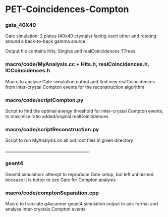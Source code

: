 # PET-Coincidences-Compton

### **gate_40X40**

Gate simulation: 2 plates (40x40 crystals) facing each other and rotating around a back-to-back gamma source.

Output file contains Hits, Singles and realCoincidences TTrees.

### **macro/code/MyAnalysis.cc + Hits.h, realCoincidences.h, ICCoincidences.h**

Macro to analyse Gate simulation output and find new realCoincidences from inter-crystal Compton events for the reconstruction algorithm

### **macro/code/scriptCompton.py**

Script to find the optimal energy threshold for inter-crystal Compton events, to maximise ratio added/orginal realCoincidences

### **macro/code/scriptReconstruction.py**

Script to run MyAnalysis on all out.root files in given directory


**________________________________________**

### **geant4**

Geant4 simulation: attempt to reproduce Gate setup, but left unfinished because it is better to use Gate for Compton analysis

### **macro/code/comptonSeparation.cpp**

Macro to translate g4scanner geant4 simulation output to adc format and analyse inter-crystals Compton events

